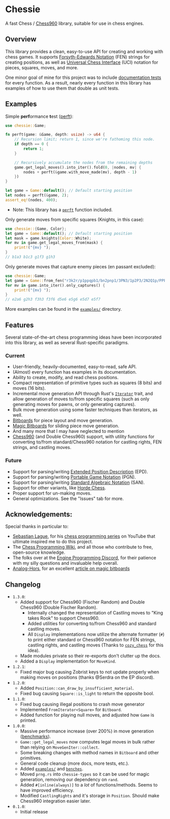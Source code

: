 # Chessie

A fast Chess / [Chess960](https://en.wikipedia.org/wiki/Fischer_random_chess) library, suitable for use in chess engines.

## Overview

This library provides a clean, easy-to-use API for creating and working with chess games.
It supports [Forsyth-Edwards Notation](https://en.wikipedia.org/wiki/Forsyth%E2%80%93Edwards_Notation) (FEN) strings for creating positions, as well as [Universal Chess Interface](https://en.wikipedia.org/wiki/Universal_Chess_Interface) (UCI) notation for pieces, squares, moves, and more.

One minor goal of mine for this project was to include [documentation tests](https://doc.rust-lang.org/rust-by-example/testing/doc_testing.html) for every function.
As a result, nearly every function in this library has examples of how to use them that double as unit tests.

## Examples

Simple **perf**ormance **t**est ([perft](https://www.chessprogramming.org/Perft)):

```rust
use chessie::Game;

fn perft(game: &Game, depth: usize) -> u64 {
    // Recursion limit; return 1, since we're fathoming this node.
    if depth == 0 {
        return 1;
    }

    // Recursively accumulate the nodes from the remaining depths
    game.get_legal_moves().into_iter().fold(0, |nodes, mv| {
        nodes + perft(&game.with_move_made(mv), depth - 1)
    })
}

let game = Game::default(); // Default starting position
let nodes = perft(&game, 2);
assert_eq!(nodes, 400);
```

-   Note: This library has a [`perft`](https://docs.rs/chessie/0.1.0/chessie/perft/fn.perft.html) function included.

Only generate moves from specific squares (Knights, in this case):

```rust
use chessie::{Game, Color};
let game = Game::default(); // Default starting position
let mask = game.knights(Color::White);
for mv in game.get_legal_moves_from(mask) {
    print!("{mv} ");
}
// b1a3 b1c3 g1f3 g1h3
```

Only generate moves that capture enemy pieces (en passant excluded):

```rust
use chessie::Game;
let game = Game::from_fen("r3k2r/p1ppqpb1/bn2pnp1/3PN3/1p2P3/2N2Q1p/PPPBBPPP/R3K2R w KQkq - 0 1").unwrap();
for mv in game.into_iter().only_captures() {
    print!("{mv} ");
}
// e2a6 g2h3 f3h3 f3f6 d5e6 e5g6 e5d7 e5f7
```

More examples can be found in the [`examples/`](./chessie/examples) directory.

## Features

Several state-of-the-art chess programming ideas have been incorporated into this library, as well as several Rust-specific paradigms.

### Current

-   User-friendly, heavily-documented, easy-to-read, safe API.
-   (Almost) every function has examples in its documentation.
-   Ability to create, modify, and read chess positions.
-   Compact representation of primitive types such as squares (8 bits) and moves (16 bits).
-   Incremental move generation API through Rust's [`Iterator`](https://doc.rust-lang.org/std/iter/trait.Iterator.html) trait, and allow generation of moves to/from specific squares (such as only generating moves for pawns, or only generating captures).
-   Bulk move generation using some faster techniques than iterators, as well.
-   [Bitboards](https://www.chessprogramming.org/Bitboards) for piece layout and move generation.
-   [Magic Bitboards](https://www.chessprogramming.org/Magic_Bitboards) for sliding piece move generation.
-   And many more that I may have neglected to mention
-   [Chess960](https://www.chessprogramming.org/Chess960) (and Double Chess960) support, with utility functions for converting to/from standard/Chess960 notation for castling rights, FEN strings, and castling moves.

### Future

-   Support for parsing/writing [Extended Position Description](https://www.chessprogramming.org/Extended_Position_Description) (EPD).
-   Support for parsing/writing [Portable Game Notation](https://en.wikipedia.org/wiki/Portable_Game_Notation) (PGN).
-   Support for parsing/writing [Standard Algebraic Notation](<https://en.wikipedia.org/wiki/Algebraic_notation_(chess)>) (SAN).
-   Support for other variants, like [Horde Chess](https://www.chess.com/terms/horde-chess).
-   Proper support for un-making moves.
-   General optimizations. See the "Issues" tab for more.

## Acknowledgements:

Special thanks in particular to:

-   [Sebastian Lague](https://www.youtube.com/@SebastianLague), for his [chess programming series](https://www.youtube.com/watch?v=_vqlIPDR2TU&list=PLFt_AvWsXl0cvHyu32ajwh2qU1i6hl77c) on YouTube that ultimate inspired me to do this project.
-   The [Chess Programming Wiki](https://www.chessprogramming.org/), and all those who contribute to free, open-source knowledge.
-   The folks over at the [Engine Programming Discord](https://discord.com/invite/F6W6mMsTGN), for their patience with my silly questions and invaluable help overall.
-   [Analog-Hors](https://github.com/analog-hors), for an excellent [article on magic bitboards](https://analog-hors.github.io/site/magic-bitboards/)

## Changelog

-   `1.3.0`:
    -   Added support for Chess960 (Fischer Random) and Double Chess960 (Double Fischer Random).
        -   Internally changed the representation of Castling moves to "King takes Rook" to support Chess960.
        -   Added utilities for converting to/from Chess960 and standard castling moves.
        -   All `Display` implementations now utilize the alternate formatter (`#`) to print either standard or Chess960 notation for FEN strings, castling rights, and castling moves (Thanks to [`cozy_chess`](https://docs.rs/cozy-chess/latest/cozy_chess/) for this idea).
    -   Made modules private so their re-exports don't clutter up the docs.
    -   Added a `Display` implementation for `MoveKind`.
-   `1.2.1`:
    -   Fixed major bug causing Zobrist keys to not update properly when making moves on positions (thanks @Serdra on the EP discord).
-   `1.2.0`:
    -   Added `Position::can_draw_by_insufficient_material`.
    -   Fixed bug causing `Square::is_light` to return the opposite bool.
-   `1.1.0`:
    -   Fixed bug causing illegal positions to crash move generator
    -   Implemented `FromIterator<Square>` for `Bitboard`.
    -   Added function for playing null moves, and adjusted how `Game` is printed.
-   `1.0.0`:
    -   Massive performance increase (over 200%) in move generation ([benchmarks](https://github.com/dannyhammer/chessie-benchmarks)).
    -   `Game::get_legal_moves` now computes legal moves in bulk rather than relying on `MoveGenIter::collect`.
    -   Some breaking changes with method names in `Bitboard` and other primitives.
    -   General code cleanup (more docs, more tests, etc.).
    -   Added [`examples/`](./chessie/examples/) and [`benches`](./chessie/benches/).
    -   Moved `prng.rs` into `chessie-types` so it can be used for magic generation, removing our dependency on `rand`.
    -   Added `#[inline(always)]` to a _lot_ of functions/methods. Seems to have improved efficiency.
    -   Modified `CastlingRights` and it's storage in `Position`. Should make Chess960 integration easier later.
-   `0.1.0`:
    -   Initial release
